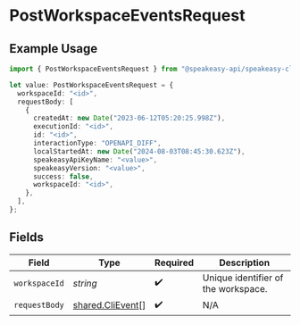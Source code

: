 # PostWorkspaceEventsRequest

## Example Usage

```typescript
import { PostWorkspaceEventsRequest } from "@speakeasy-api/speakeasy-client-sdk-typescript/sdk/models/operations";

let value: PostWorkspaceEventsRequest = {
  workspaceId: "<id>",
  requestBody: [
    {
      createdAt: new Date("2023-06-12T05:20:25.998Z"),
      executionId: "<id>",
      id: "<id>",
      interactionType: "OPENAPI_DIFF",
      localStartedAt: new Date("2024-08-03T08:45:30.623Z"),
      speakeasyApiKeyName: "<value>",
      speakeasyVersion: "<value>",
      success: false,
      workspaceId: "<id>",
    },
  ],
};
```

## Fields

| Field                                                       | Type                                                        | Required                                                    | Description                                                 |
| ----------------------------------------------------------- | ----------------------------------------------------------- | ----------------------------------------------------------- | ----------------------------------------------------------- |
| `workspaceId`                                               | *string*                                                    | :heavy_check_mark:                                          | Unique identifier of the workspace.                         |
| `requestBody`                                               | [shared.CliEvent](../../../sdk/models/shared/clievent.md)[] | :heavy_check_mark:                                          | N/A                                                         |